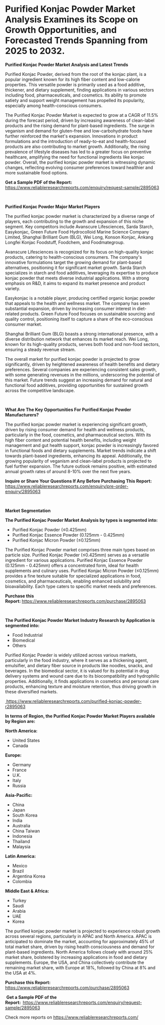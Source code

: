 <p><h1>Purified Konjac Powder Market Analysis Examines its Scope on Growth Opportunities, and Forecasted Trends Spanning from 2025 to 2032.</h1></p><p><strong>Purified Konjac Powder Market Analysis and Latest Trends</strong></p>
<p><p>Purified Konjac Powder, derived from the root of the konjac plant, is a popular ingredient known for its high fiber content and low-calorie properties. This versatile powder is primarily used as a food additive, thickener, and dietary supplement, finding applications in various sectors including food, pharmaceuticals, and cosmetics. Its ability to promote satiety and support weight management has propelled its popularity, especially among health-conscious consumers.</p><p>The Purified Konjac Powder Market is expected to grow at a CAGR of 11.5% during the forecast period, driven by increasing awareness of clean-label products and the rising demand for plant-based ingredients. The surge in veganism and demand for gluten-free and low-carbohydrate foods have further reinforced the market's expansion. Innovations in product formulations and the introduction of ready-to-eat and health-focused products are also contributing to market growth. Additionally, the rising prevalence of lifestyle diseases has led to a greater focus on preventive healthcare, amplifying the need for functional ingredients like konjac powder. Overall, the purified konjac powder market is witnessing dynamic changes, reflecting evolving consumer preferences toward healthier and more sustainable food options.</p></p>
<p><strong>Get a Sample PDF of the Report:&nbsp;</strong> <a href="https://www.reliableresearchreports.com/enquiry/request-sample/2895063?utm_campaign=2286&utm_medium=2&utm_source=Github&utm_content=ia&utm_term=15032025&utm_id=purified-konjac-powder">https://www.reliableresearchreports.com/enquiry/request-sample/2895063</a></p>
<p>&nbsp;</p>
<p><strong>Purified Konjac Powder Major Market Players</strong></p>
<p><p>The purified konjac powder market is characterized by a diverse range of players, each contributing to the growth and expansion of this niche segment. Key competitors include Avanscure Lifesciences, Sarda Starch, Easykonjac, Green Future Food Hydrocolloid Marine Science Company Limited, Shanghai Brilliant Gum (BLG), Wei Long, Konson Konjac, Ankang Longfei Konjac Foodstuff, Foodchem, and Foodmategroup.</p><p>Avanscure Lifesciences is recognized for its focus on high-quality konjac products, catering to health-conscious consumers. The company's innovative formulations target the growing demand for plant-based alternatives, positioning it for significant market growth. Sarda Starch specializes in starch and food additives, leveraging its expertise to produce konjac powder that meets diverse industrial applications. With a strong emphasis on R&D, it aims to expand its market presence and product variety.</p><p>Easykonjac is a notable player, producing certified organic konjac powder that appeals to the health and wellness market. The company has seen substantial expansion, driven by increasing consumer interest in diet-related products. Green Future Food focuses on sustainable sourcing and quality control, positioning itself to capture a share of the eco-conscious consumer market.</p><p>Shanghai Brilliant Gum (BLG) boasts a strong international presence, with a diverse distribution network that enhances its market reach. Wei Long, known for its high-quality products, serves both food and non-food sectors, ensuring a steady revenue stream. </p><p>The overall market for purified konjac powder is projected to grow significantly, driven by heightened awareness of health benefits and dietary preferences. Several companies are experiencing consistent sales growth, with some generating revenues in the millions, underscoring the potential of this market. Future trends suggest an increasing demand for natural and functional food additives, providing opportunities for sustained growth across the competitive landscape.</p></p>
<p>&nbsp;</p>
<p><strong>What Are The Key Opportunities For Purified Konjac Powder Manufacturers?</strong></p>
<p><p>The purified konjac powder market is experiencing significant growth, driven by rising consumer demand for health and wellness products, particularly in the food, cosmetics, and pharmaceutical sectors. With its high fiber content and potential health benefits, including weight management and gut health support, konjac powder is increasingly favored in functional foods and dietary supplements. Market trends indicate a shift towards plant-based ingredients, enhancing its appeal. Additionally, the growing popularity of veganism and clean-label products is projected to fuel further expansion. The future outlook remains positive, with estimated annual growth rates of around 8-10% over the next five years.</p></p>
<p><strong>Inquire or Share Your Questions If Any Before Purchasing This Report:</strong> <a href="https://www.reliableresearchreports.com/enquiry/pre-order-enquiry/2895063?utm_campaign=2286&utm_medium=2&utm_source=Github&utm_content=ia&utm_term=15032025&utm_id=purified-konjac-powder">https://www.reliableresearchreports.com/enquiry/pre-order-enquiry/2895063</a></p>
<p>&nbsp;</p>
<p><strong>Market Segmentation</strong></p>
<p><strong>The Purified Konjac Powder Market Analysis by types is segmented into:</strong></p>
<p><ul><li>Purified Konjac Powder (≤0.425mm)</li><li>Purified Konjac Essence Powder (0.125mm - 0.425mm)</li><li>Purified Konjac Micron Powder (≤0.125mm)</li></ul></p>
<p><p>The Purified Konjac Powder market comprises three main types based on particle size. Purified Konjac Powder (≤0.425mm) serves as a versatile ingredient for various applications. Purified Konjac Essence Powder (0.125mm - 0.425mm) offers a concentrated form, ideal for health supplements and culinary uses. Purified Konjac Micron Powder (≤0.125mm) provides a fine texture suitable for specialized applications in food, cosmetics, and pharmaceuticals, enabling enhanced solubility and bioavailability. Each type caters to specific market needs and preferences.</p></p>
<p><strong>Purchase this Report:&nbsp;</strong><a href="https://www.reliableresearchreports.com/purchase/2895063?utm_campaign=2286&utm_medium=2&utm_source=Github&utm_content=ia&utm_term=15032025&utm_id=purified-konjac-powder">https://www.reliableresearchreports.com/purchase/2895063</a></p>
<p>&nbsp;</p>
<p><strong>The Purified Konjac Powder Market Industry Research by Application is segmented into:</strong></p>
<p><ul><li>Food Industrial</li><li>Biomedical</li><li>Others</li></ul></p>
<p><p>Purified Konjac Powder is widely utilized across various markets, particularly in the food industry, where it serves as a thickening agent, emulsifier, and dietary fiber source in products like noodles, snacks, and beverages. In the biomedical sector, it is valued for its potential in drug delivery systems and wound care due to its biocompatibility and hydrophilic properties. Additionally, it finds applications in cosmetics and personal care products, enhancing texture and moisture retention, thus driving growth in these diversified markets.</p></p>
<p><a href="https://www.reliableresearchreports.com/purified-konjac-powder-r2895063?utm_campaign=2286&utm_medium=2&utm_source=Github&utm_content=ia&utm_term=15032025&utm_id=purified-konjac-powder">&nbsp;https://www.reliableresearchreports.com/purified-konjac-powder-r2895063</a></p>
<p><strong>In terms of Region, the Purified Konjac Powder Market Players available by Region are:</strong></p>
<p>
    <p> <strong> North America: </strong>
        <ul>
            <li>United States</li>
            <li>Canada</li>
        </ul>
        </p> 
    <p> <strong> Europe: </strong>
        <ul>
            <li>Germany</li>
            <li>France</li>
            <li>U.K.</li>
            <li>Italy</li>
            <li>Russia</li>
        </ul>
        </p> 
    <p> <strong> Asia-Pacific: </strong>
        <ul>
            <li>China</li>
            <li>Japan</li>
            <li>South Korea</li>
            <li>India</li>
            <li>Australia</li>
            <li>China Taiwan</li>
            <li>Indonesia</li>
            <li>Thailand</li>
            <li>Malaysia</li>
        </ul>
        </p> 
    <p> <strong> Latin America: </strong>
        <ul>
            <li>Mexico</li>
            <li>Brazil</li>
            <li>Argentina Korea</li>
            <li>Colombia</li>
        </ul>
        </p> 
    <p> <strong> Middle East & Africa: </strong>
        <ul>
            <li>Turkey</li>
            <li>Saudi</li>
            <li>Arabia</li>
            <li>UAE</li>
            <li>Korea</li>
        </ul>
    </p>
    </p>
<p><p>The purified konjac powder market is projected to experience robust growth across several regions, particularly in APAC and North America. APAC is anticipated to dominate the market, accounting for approximately 45% of total market share, driven by rising health consciousness and demand for plant-based ingredients. North America follows closely with around 25% market share, bolstered by increasing applications in food and dietary supplements. Europe, the USA, and China collectively contribute the remaining market share, with Europe at 18%, followed by China at 8% and the USA at 4%.</p></p>
<p><strong>Purchase this Report: </strong><a href="https://www.reliableresearchreports.com/purchase/2895063?utm_campaign=2286&utm_medium=2&utm_source=Github&utm_content=ia&utm_term=15032025&utm_id=purified-konjac-powder">https://www.reliableresearchreports.com/purchase/2895063</a></p>
<p>&nbsp;<strong>Get a Sample PDF of the Report:&nbsp;&nbsp;</strong><a href="https://www.reliableresearchreports.com/enquiry/request-sample/2895063?utm_campaign=2286&utm_medium=2&utm_source=Github&utm_content=ia&utm_term=15032025&utm_id=purified-konjac-powder">https://www.reliableresearchreports.com/enquiry/request-sample/2895063</a></p>
<p><strong></strong></p>
<p>Check more reports on <a href="https://www.reliableresearchreports.com/?utm_campaign=2286&utm_medium=2&utm_source=Github&utm_content=ia&utm_term=15032025&utm_id=purified-konjac-powder">https://www.reliableresearchreports.com/</a></p>